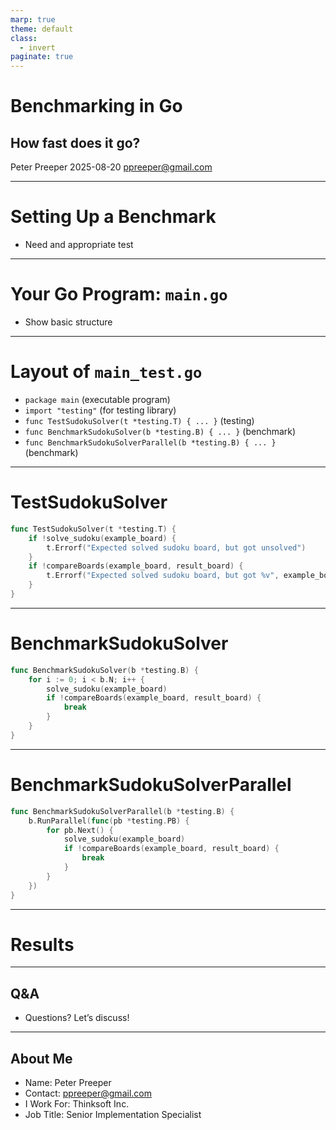 ```yaml
---
marp: true
theme: default
class:
  - invert
paginate: true
---
```


<style>
section {
  padding-bottom: 20%;
}
</style>

# Benchmarking in Go

## How fast does it go?

Peter Preeper
2025-08-20
ppreeper@gmail.com

---

# Setting Up a Benchmark

- Need and appropriate test

---

# Your Go Program: `main.go`

- Show basic structure

---

# Layout of `main_test.go`

- `package main` (executable program)
- `import "testing"` (for testing library)
- `func TestSudokuSolver(t *testing.T) { ... }` (testing)
- `func BenchmarkSudokuSolver(b *testing.B) { ... }` (benchmark)
- `func BenchmarkSudokuSolverParallel(b *testing.B) { ... }` (benchmark)

---

# TestSudokuSolver

```go
func TestSudokuSolver(t *testing.T) {
	if !solve_sudoku(example_board) {
		t.Errorf("Expected solved sudoku board, but got unsolved")
	}
	if !compareBoards(example_board, result_board) {
		t.Errorf("Expected solved sudoku board, but got %v", example_board)
	}
}
```

---

# BenchmarkSudokuSolver

```go
func BenchmarkSudokuSolver(b *testing.B) {
	for i := 0; i < b.N; i++ {
		solve_sudoku(example_board)
		if !compareBoards(example_board, result_board) {
			break
		}
	}
}
```

---

# BenchmarkSudokuSolverParallel

```go
func BenchmarkSudokuSolverParallel(b *testing.B) {
	b.RunParallel(func(pb *testing.PB) {
		for pb.Next() {
			solve_sudoku(example_board)
			if !compareBoards(example_board, result_board) {
				break
			}
		}
	})
}
```

---

# Results

---

## Q&A

- Questions? Let’s discuss!

---

## About Me

- Name: Peter Preeper
- Contact: ppreeper@gmail.com
- I Work For: Thinksoft Inc.
- Job Title: Senior Implementation Specialist
